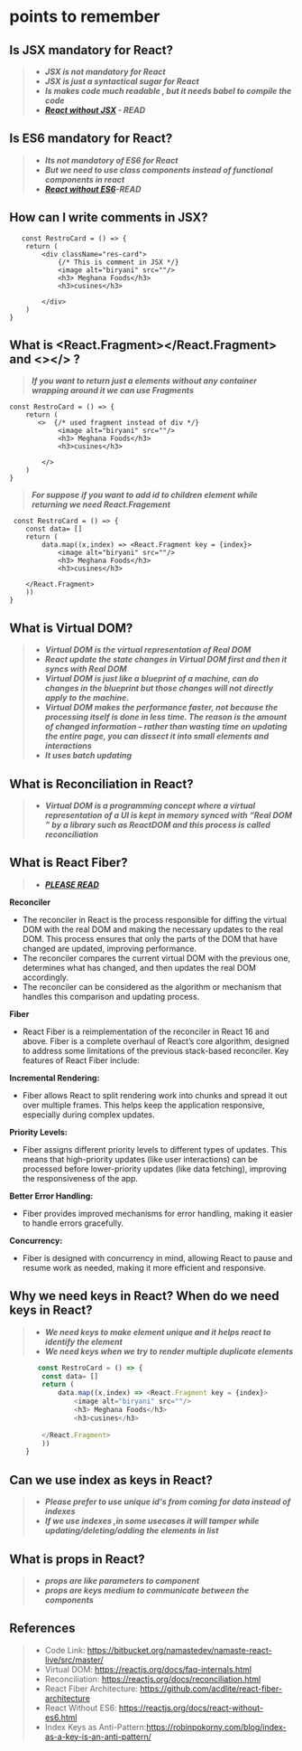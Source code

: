 # points to remember

## Is JSX mandatory for React?
>- ***JSX is not mandatory for React***
>- ***JSX is just a syntactical sugar for React***
>- ***Is makes code much readable , but it needs babel to compile the code***
>- ***[React without JSX](https://reactjs.org/docs/react-without-jsx.html) - READ***

## Is ES6 mandatory for React?
>- ***Its not mandatory of ES6 for React***
>- ***But we need to use class components instead of functional components in react***
>- ***[React without ES6](https://legacy.reactjs.org/docs/react-without-es6.html)-READ***


## How can I write comments in JSX?

       const RestroCard = () => {
        return (
            <div className="res-card">
                {/* This is comment in JSX */}
                <image alt="biryani" src=""/>
                <h3> Meghana Foods</h3>
                <h3>cusines</h3>
                
            </div>
        )
    }

## What is <React.Fragment></React.Fragment> and <></> ?
> ***If you want to return just a elements without any container wrapping around it we can use Fragments***

    const RestroCard = () => {
        return (
           <>  {/* used fragment instead of div */}
                <image alt="biryani" src=""/>
                <h3> Meghana Foods</h3>
                <h3>cusines</h3>
                
            </>
        )
    }

> ***For suppose if you want to add id to children element while returning we need React.Fragement***

     const RestroCard = () => {
        const data= []
        return (
            data.map((x,index) => <React.Fragment key = {index}>  
                <image alt="biryani" src=""/>
                <h3> Meghana Foods</h3>
                <h3>cusines</h3>
                
        </React.Fragment>
        ))
    }

## What is Virtual DOM?

>- ***Virtual DOM is the virtual representation of Real DOM***
>- ***React update the state changes in Virtual DOM first and then it syncs with Real DOM***
>- ***Virtual DOM is just like a blueprint of a machine, can do changes in the blueprint but those changes will not directly apply to the machine.***
>- ***Virtual DOM makes the performance faster, not because the processing itself is done in less time. The reason is the amount of changed information – rather than wasting time on updating the entire page, you can dissect it into small elements and interactions***
>- ***It uses batch updating***


##  What is Reconciliation in React?
>- ***Virtual DOM is a programming concept where a virtual representation of a UI is kept in memory synced with “Real DOM ” by a library such as ReactDOM and this process is called reconciliation***

## What is React Fiber? 
>- ***[ PLEASE READ](https://flexiple.com/react/react-fiber)***

**Reconciler**
- The reconciler in React is the process responsible for diffing the virtual DOM with the real DOM and making the necessary updates to the real DOM. This process ensures that only the parts of the DOM that have changed are updated, improving performance. 
- The reconciler compares the current virtual DOM with the previous one, determines what has changed, and then updates the real DOM accordingly.
- The reconciler can be considered as the algorithm or mechanism that handles this comparison and updating process.

**Fiber**
- React Fiber is a reimplementation of the reconciler in React 16 and above. Fiber is a complete overhaul of React’s core algorithm, designed to address some limitations of the previous stack-based reconciler. Key features of React Fiber include:

**Incremental Rendering:**
- Fiber allows React to split rendering work into chunks and spread it out over multiple frames. This helps keep the application responsive, especially during complex updates.

**Priority Levels:** 
- Fiber assigns different priority levels to different types of updates. This means that high-priority updates (like user interactions) can be processed before lower-priority updates (like data fetching), improving the responsiveness of the app.
  
**Better Error Handling:**
- Fiber provides improved mechanisms for error handling, making it easier to handle errors gracefully.

**Concurrency:** 
- Fiber is designed with concurrency in mind, allowing React to pause and resume work as needed, making it more efficient and responsive.
    
## Why we need keys in React? When do we need keys in React?
>- ***We need keys to make element unique and it helps react to identify the element***
>- ***We need keys when we try to render multiple duplicate elements***
```javascript
       const RestroCard = () => {
        const data= []
        return (
            data.map((x,index) => <React.Fragment key = {index}>  
                <image alt="biryani" src=""/>
                <h3> Meghana Foods</h3>
                <h3>cusines</h3>
                
        </React.Fragment>
        ))
    }
```
## Can we use index as keys in React?
>- ***Please prefer to use unique id's from coming for data instead of indexes***
>- ***If we use indexes ,in some usecases it will tamper while updating/deleting/adding the elements in list***

## What is props in React? 
>- ***props are like parameters to component***
>- ***props are keys medium to communicate between the components***

## References
>- Code Link: https://bitbucket.org/namastedev/namaste-react-live/src/master/
>- Virtual DOM: https://reactjs.org/docs/faq-internals.html
>- Reconciliation: https://reactjs.org/docs/reconciliation.html
>- React Fiber Architecture: https://github.com/acdlite/react-fiber-architecture
>- React Without ES6: https://reactjs.org/docs/react-without-es6.html
>- Index Keys as Anti-Pattern:https://robinpokorny.com/blog/index-as-a-key-is-an-anti-pattern/

